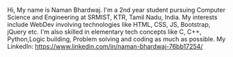 Hi, My name is Naman Bhardwaj. I'm a 2nd year student pursuing Computer Science and Engineering at SRMIST, KTR, Tamil Nadu, India.
My interests include WebDev involving technologies like HTML, CSS, JS, Bootstrap, jQuery etc.
I'm also skilled in elementary tech concepts like C, C++, Python,Logic building, Problem solving and coding as much as possible.
My LinkedIn: https://www.linkedin.com/in/naman-bhardwaj-76bb17254/

<!---
naman2351/naman2351 is a ✨ special ✨ repository because its `README.md` (this file) appears on your GitHub profile.
You can click the Preview link to take a look at your changes.
--->

